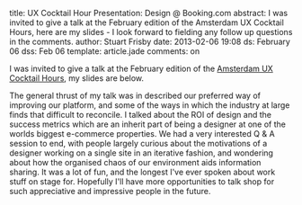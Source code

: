 title: UX Cocktail Hour Presentation: Design @ Booking.com
abstract: I was invited to give a talk at the February edition of the Amsterdam UX Cocktail Hours, here are my slides - I look forward to fielding any follow up questions in the comments. 
author: Stuart Frisby
date: 2013-02-06 19:08
ds: February 06
dss: Feb 06
template: article.jade
comments: on

I was invited to give a talk at the February edition of the [Amsterdam UX Cocktail Hours](http://www.meetup.com/Amsterdam-UX-Cocktail-Hours/), my slides are below.

<script async class="speakerdeck-embed" data-id="7bc7f940526a013057e512313d1938b1" data-ratio="1.33333333333333" src="http://speakerdeck.com/assets/embed.js"></script>

The general thrust of my talk was in described our preferred way of improving our platform, and some of the ways in which the industry at large finds that difficult to reconcile. I talked about the ROI of design and the success metrics which are an inherit part of being a designer at one of the worlds biggest e-commerce properties. We had a very interested Q & A session to end, with people largely curious about the motivations of a designer working on a single site in an iterative fashion, and wondering about how the organised chaos of our environment aids information sharing. It was a lot of fun, and the longest I've ever spoken about work stuff on stage for. Hopefully I'll have more opportunities to talk shop for such appreciative and impressive people in the future. 